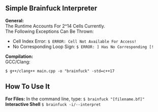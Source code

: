 ## Simple Brainfuck Interpreter
**General:**  
	The Runtime Accounts For 2^14 Cells Currently.  
	The Following Exceptions Can Be Thrown:  
		

 - Cell Index Error: `$ ERROR: Cell Not Available For Access!`
 - No Corresponding Loop Sign: `$ ERROR: ] Has No Corresponding [!` 

**Compilation:**  
	GCC/Clang:
		
    $ g++/clang++ main.cpp -o "brainfuck" -std=c++17

## How To Use It
**For Files:**
    In the command line, type:
    `$ brainfuck "[filename.bf]"`
    **Interactive Shell**
        `$ brainfuck -i/--interpret`


